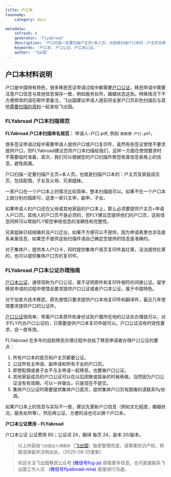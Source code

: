 ```yaml
---
title: 户口本
taxonomy:
    category: docs

metadata:
    refresh: 0
    generator: 'flyabroad'
    description: '户口扫描一定要扫描户主页+本人页。也就是扫描户口本的：户主页及家庭成员页，包括配偶，子女及父母、兄弟姐妹。户口本公证，通常简称为户口公证，属于证明原件和复印件相符的间接公证。留学移民申请的过程中使馆会要求提供户口公证或者户口本公证，属于中国特色。'
    keywords: '户口本, 户口公证，户口本公证。'
    author: '飞出国'
---
```


## 户口本材料说明

户口是中国特有特色，很多移民签证申请过程中都需要[户口公证]，移民申请中需要注意户口信息与其他信息保存一致，例如服务处所，婚姻状态这些。特殊情况下不方便修改的请在邮件里备注，飞出国建议申请人提前将全家户口页彩色扫描后与其他[需要扫描的资料]一起发给飞出国。

### FLYabroad 户口本扫描规范

**FLYabroad 户口本扫描命名规范：** 申请人-户口.pdf, 例如 `奥朗德-户口.pdf`。

很多签证申请过程中需要申请人提供户口或户口复印件，虽然有些签证使馆不要求提供户口，但FLYabroad建议您将户口本扫描给我们，这样一方面在使馆要求时不需要临时准备，其次，我们可以根据您的户口扫描件帮您核查信息表格上的信息，避免疏漏。

户口扫描一定要扫描户主页+本人页。也就是扫描户口本的：户主页及家庭成员页，包括配偶，子女及父母、兄弟姐妹。

一家户口在一个户口本上的情况比较简单，整本扫描就可以。如果不在一个户口本上就分别扫描即可，这里一家只主申，副申，子女。

如果申请人的户口还在父母或其他家庭的户口本上，那么必须要提供户主页+申请人户口页。其他人的户口页不是必须的，但FLY建议您提供他们的户口页，这些信息同样可以帮助FLY帮您审核信息的准确性和完整性。

兄弟姐妹已经结婚并且户口迁出，如果不方便可以不提供，因为申请表里也涉及直系亲属信息，如果您不提供这些扫描件请自己确定您提供的信息是准确的。

对于集体户，提供本人户口卡，同时提供集体户首页复印件盖红章，没法提供红章的，也可以提供集体户口页的复印件。

### FLYabroad 户口本公证办理指南

[户口本公证]，通常简称为户口公证，属于证明原件和复印件相符的间接公证。留学移民申请的过程中使馆会要求提供户口公证或者户口本公证，属于中国特色。

对于加拿大技术移民，原先使馆只要求提供户口本地复印件和翻译件，最近几年使馆要求提供户口的公证件。

[户口公证]很简单，带着户口本原件和身份证到户籍所在地的公证处办理就可以，对于FLY代办户口公证的，只需要提供户口本复印件就可以。户口公证没有时效性要求，会一直有效。

FLYabroad 在多年的自助移民办理过程中总结了移民申请者办理户口公证的要点：

1. 所有户口本的首页和户主页都要公证。
2. 公证所有主申请、副申请和所有子女的户口页。
3. 即使配偶或者子女不与主申请一起移民，也要做户口公证。
4. 其他家庭成员的户口公证可以在以后团聚或探亲的时候再做。当然因为户口公证没有有效期，可以一并做出，只是现在不提交。
5. 集体户口公证时需要提供集体户口首页，提供集体户口页有困难的请联系fly协调。

如果户口本上的信息与实际不一致，建议先更新户口信息（例如文化程度，婚姻状况，服务处所等），然后再公证，方便的话也可以换个户口本。

**户口本公证费用 - FLYabroad**

户口本公证	公证费用	80；公证词	24，翻译 每页	24，副本	20/副本。

> 以上内容由`飞出国出入境服务`（[飞出国](flyabroad.io)）独家整理完成，请尊重知识产权，转载请保留并注明出处。（2020-08-25更新）

> 欢迎关注飞出国移民公众号 <font color=Blue>(微信号fcg-js)</font> 获取更多信息，也可直接联系飞出国工作人员 <font color=Blue>（微信号flyabroad-nina)</font> 直接进行沟通。

[户口公证]: http://bbs.fcgvisa.com/t/topic/22837?target=blank
[户口本公证]: http://bbs.fcgvisa.com/t/topic/22837?target=blank
[需要扫描的资料]: http://bbs.fcgvisa.com/t/topic/1751?target=blank